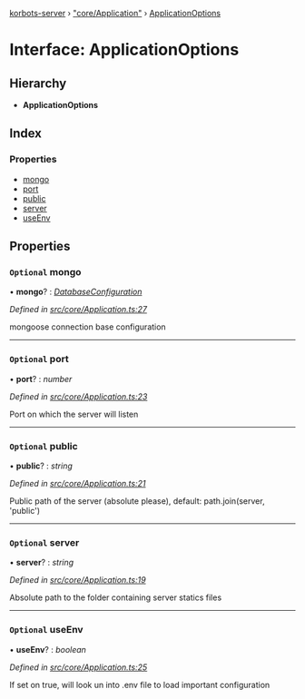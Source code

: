 [korbots-server](../README.md) › ["core/Application"](../modules/_core_application_.md) › [ApplicationOptions](_core_application_.applicationoptions.md)

# Interface: ApplicationOptions

## Hierarchy

* **ApplicationOptions**

## Index

### Properties

* [mongo](_core_application_.applicationoptions.md#optional-mongo)
* [port](_core_application_.applicationoptions.md#optional-port)
* [public](_core_application_.applicationoptions.md#optional-public)
* [server](_core_application_.applicationoptions.md#optional-server)
* [useEnv](_core_application_.applicationoptions.md#optional-useenv)

## Properties

### `Optional` mongo

• **mongo**? : *[DatabaseConfiguration](_core_application_.databaseconfiguration.md)*

*Defined in [src/core/Application.ts:27](https://github.com/Xisabla/Korbots/blob/74b797c/server/src/core/Application.ts#L27)*

mongoose connection base configuration

___

### `Optional` port

• **port**? : *number*

*Defined in [src/core/Application.ts:23](https://github.com/Xisabla/Korbots/blob/74b797c/server/src/core/Application.ts#L23)*

Port on which the server will listen

___

### `Optional` public

• **public**? : *string*

*Defined in [src/core/Application.ts:21](https://github.com/Xisabla/Korbots/blob/74b797c/server/src/core/Application.ts#L21)*

Public path of the server (absolute please), default: path.join(server, 'public')

___

### `Optional` server

• **server**? : *string*

*Defined in [src/core/Application.ts:19](https://github.com/Xisabla/Korbots/blob/74b797c/server/src/core/Application.ts#L19)*

Absolute path to the folder containing server statics files

___

### `Optional` useEnv

• **useEnv**? : *boolean*

*Defined in [src/core/Application.ts:25](https://github.com/Xisabla/Korbots/blob/74b797c/server/src/core/Application.ts#L25)*

If set on true, will look un into .env file to load important configuration
